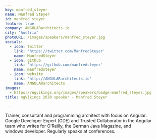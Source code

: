 ```yaml
---
key: manfred_steyer
name: Manfred Steyer
id: manfred_steyer
feature: true
company: ANGULARarchitects.io
city: 'Austria'
photoURL: /images/speakers/manfred_steyer.jpg
socials:
  - icon: twitter
    link: 'https://twitter.com/ManfredSteyer'
    name: ManfredSteyer
  - icon: github
    link: 'https://github.com/manfredsteyer'
    name: manfredsteyer
  - icon: website
    link: 'http://ANGULARarchitects.io'
    name: ANGULARarchitects
images:
  - https://ngvikings.org/images/speakers/badge-manfred_steyer.jpg
title: ngVikings 2020 speaker - Manfred Steyer

---
```

Trainer, consultant and programming architect with focus on Angular. Google Developer Expert (GDE) and Trusted Collaborator in the Angular team who writes for O'Reilly, the German Java Magazine, and windows.developer. Regularly speaks at conferences.